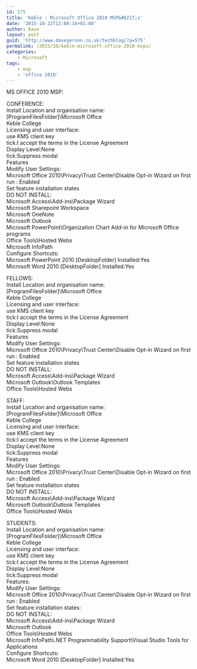 ```yaml
---
id: 575
title: 'Keble : Microsoft Office 2010 MSP&#8217;s'
date: '2015-10-22T12:00:16+01:00'
author: Dave
layout: post
guid: 'http://www.davegernon.co.uk/techblog/?p=575'
permalink: /2015/10/keble-microsoft-office-2010-msps/
categories:
    - Microsoft
tags:
    - msp
    - 'office 2010'
---
```


MS OFFICE 2010 MSP:

CONFERENCE:  
Install Location and organisation name:  
\[ProgramFilesFolder\]\\Microsoft Office  
Keble College  
Licensing and user interface:  
use KMS client key  
tick:I accept the terms in the License Agreement  
Display Level:None  
tick:Suppress modal  
Features  
Modify User Settings:  
Microsoft Office 2010\\Privacy\\Trust Center\\Disable Opt-in Wizard on first run : Enabled  
Set feature installation states  
DO NOT INSTALL:  
Microsoft Access\\Add-ins\\Package Wizard  
Microsoft Sharepoint Workspace  
Microsoft OneNote  
Microsoft Outlook  
Microsoft PowerPoint\\Organization Chart Add-in for Microsoft Office programs  
Office Tools\\Hosted Webs  
Microsoft InfoPath  
Configure Shortcuts:  
Microsoft PowerPoint 2010 \[DesktopFolder\] Installed:Yes  
Microsoft Word 2010 \[DesktopFolder\] Installed:Yes

FELLOWS:  
Install Location and organisation name:  
\[ProgramFilesFolder\]\\Microsoft Office  
Keble College  
Licensing and user interface:  
use KMS client key  
tick:I accept the terms in the License Agreement  
Display Level:None  
tick:Suppress modal  
Features  
Modify User Settings:  
Microsoft Office 2010\\Privacy\\Trust Center\\Disable Opt-in Wizard on first run : Enabled  
Set feature installation states  
DO NOT INSTALL:  
Microsoft Access\\Add-ins\\Package Wizard  
Microsoft Outlook\\Outlook Templates  
Office Tools\\Hosted Webs

STAFF:  
Install Location and organisation name:  
\[ProgramFilesFolder\]\\Microsoft Office  
Keble College  
Licensing and user interface:  
use KMS client key  
tick:I accept the terms in the License Agreement  
Display Level:None  
tick:Suppress modal  
Features  
Modify User Settings:  
Microsoft Office 2010\\Privacy\\Trust Center\\Disable Opt-in Wizard on first run : Enabled  
Set feature installation states  
DO NOT INSTALL:  
Microsoft Access\\Add-ins\\Package Wizard  
Microsoft Outlook\\Outlook Templates  
Office Tools\\Hosted Webs

STUDENTS:  
Install Location and organisation name:  
\[ProgramFilesFolder\]\\Microsoft Office  
Keble College  
Licensing and user interface:  
use KMS client key  
tick:I accept the terms in the License Agreement  
Display Level:None  
tick:Suppress modal  
Features:  
Modify User Settings:  
Microsoft Office 2010\\Privacy\\Trust Center\\Disable Opt-in Wizard on first run : Enabled  
Set feature installation states:  
DO NOT INSTALL:  
Microsoft Access\\Add-ins\\Package Wizard  
Microsoft Outlook  
Office Tools\\Hosted Webs  
Microsoft InfoPath\\.NET Programmability Support\\Visual Studio Tools for Applications  
Configure Shortcuts:  
Microsoft Word 2010 \[DesktopFolder\] Installed:Yes